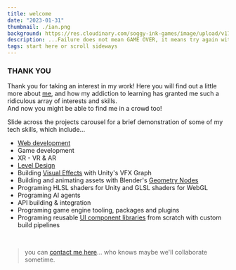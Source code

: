 ```yaml
---
title: welcome
date: "2023-01-31"
thumbnail: ./ian.png
background: https://res.cloudinary.com/soggy-ink-games/image/upload/v1709873090/intro-ian.png
description: ...Failure does not mean GAME OVER, it means try again with EXPERIENCE
tags: start here or scroll sideways
---
```


### THANK YOU

Thank you for taking an interest in my work! Here you will find out a little more about [me](../about), and how my addiction to learning has granted me such a ridiculous array of interests and skills.
<br>
And now you might be able to find me in a crowd too!

Slide across the projects carousel for a brief demonstration of some of my tech skills, which include...

- [Web development](../soggy-website)
- Game development
- XR - VR & AR
- [Level Design](../underwater)
- Building [Visual Effects](../weber) with Unity's VFX Graph
- Building and animating assets with Blender's [Geometry Nodes](../lightning)
- Programing HLSL shaders for Unity and GLSL shaders for WebGL
- Programing AI agents
- API building & integration
- Programing game engine tooling, packages and plugins
- Programing reusable [UI component libraries](../component-library-project) from scratch with custom build pipelines

<br>

> you can [contact me here](/contact)... who knows maybe we'll collaborate sometime.
